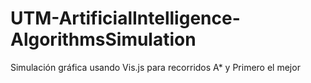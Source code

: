 # UTM-ArtificialIntelligence-AlgorithmsSimulation
Simulación gráfica usando Vis.js para recorridos A* y Primero el mejor
